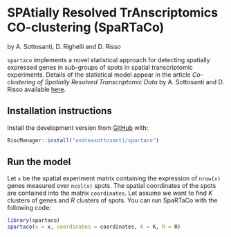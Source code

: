 
<!-- README.md is generated from README.Rmd. Please edit that file -->

# SPAtially Resolved TrAnscriptomics CO-clustering (SpaRTaCo)

by A. Sottosanti, D. Righelli and D. Risso

<!-- badges: start -->

<!-- badges: end -->

`spartaco` implements a novel statistical approach for detecting spatially expressed genes in sub-groups of spots in spatial transcriptomic experiments. Details of the statistical model appear in the article *Co-clustering of Spatially Resolved Transcriptomic Data* by A. Sottosanti and D. Risso available [here](https://arxiv.org/abs/2110.04872).

## Installation instructions

Install the development version from
[GitHub](https://github.com/andreasottosanti/spartaco) with:

``` r
BiocManager::install("andreasottosanti/spartaco")
```

## Run the model

Let `x` be the spatial experiment matrix containing the expression of `nrow(x)` genes measured over `ncol(x)` spots. The spatial coordinates of the spots are contained into the matrix `coordinates`. Let assume we want to find $K$ clusters of genes and $R$ clusters of spots. You can run SpaRTaCo with the following code:

``` r
library(spartaco)
spartaco(x = x, coordinates = coordinates, K = K, R = R) 
```
